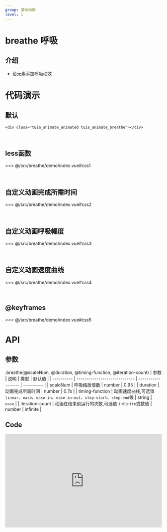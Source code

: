 ```yaml
---
group: 基础动画
level: 1
---
```


# breathe 呼吸

## 介绍
* 给元素添加呼吸动效

# 代码演示

## 默认

```
<div class="tuia_animate_animated tuia_animate_breathe"></div>
```

<br />

## less函数

<<< @/src/breathe/demo/index.vue#css1

<br />

## 自定义动画完成所需时间

<<< @/src/breathe/demo/index.vue#css2

<br />

## 自定义动画呼吸幅度

<<< @/src/breathe/demo/index.vue#css3

<br />

## 自定义动画速度曲线

<<< @/src/breathe/demo/index.vue#css4

<br />

## @keyframes
<<< @/src/breathe/demo/index.vue#css5
<br />

# API

## 参数
.breathe(@scaleNum, @duration, @timing-function, @iteration-count)
| 参数       | 说明                          | 类型               | 默认值     |
| ---------- | ----------------------------- | ------------------ | ---------- |
| scaleNum   | 呼吸缩放倍数                    | number | 0.95 |
| duration       | 动画完成所需时间                 | number           | 0.7s  |
| timing-function       | 动画速度曲线,可选值 `linear`、`ease`、`ease-in`、`ease-in-out`、`step-start`、`step-end`等 | string | `ease`     |
| iteration-count | 动画在结束前运行的次数,可选值 `infinite`或数值     | number | infinite |
<br />

## Code
<iframe allowfullscreen="true" allowpaymentrequest="true" allowtransparency="true" frameborder="0" height="300" width="100%" scrolling="no" style="width: 100%; overflow:hidden; display:block;" loading="lazy" src="https://codepen.io/xieshiyi/embed/GRmbeOq?height=265&theme-id=dark&default-tab=css%2Cresult&user=eltonmesquita&slug-hash=oNjGGbw&pen-title=Prefers-reduce-motion%20media%20query&name=cp_embed_1"></iframe>